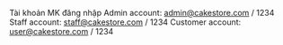 Tài khoản MK đăng nhập
Admin account: admin@cakestore.com / 1234
Staff account: staff@cakestore.com / 1234
Customer account: user@cakestore.com / 1234
